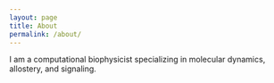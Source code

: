 ```yaml
---
layout: page
title: About
permalink: /about/
---
```


I am a computational biophysicist specializing in molecular dynamics, allostery, and signaling.

